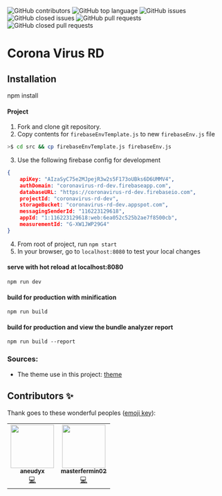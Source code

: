 ![GitHub contributors](https://img.shields.io/github/contributors-anon/masterfermin02/coronavirusrd?style=for-the-badge)
![GitHub top language](https://img.shields.io/github/languages/top/masterfermin02/coronavirusrd?style=for-the-badge)
![GitHub issues](https://img.shields.io/github/issues/masterfermin02/coronavirusrd?style=for-the-badge)
![GitHub closed issues](https://img.shields.io/github/issues-closed/masterfermin02/coronavirusrd?style=for-the-badge)
![GitHub pull requests](https://img.shields.io/github/issues-pr/masterfermin02/coronavirusrd?style=for-the-badge)
![GitHub closed pull requests](https://img.shields.io/github/issues-pr-closed/masterfermin02/coronavirusrd?style=for-the-badge)

# Corona Virus RD

## Installation
npm install

#### Project
1. Fork and clone git repository.
2. Copy contents for `firebaseEnvTemplate.js` to new `firebaseEnv.js` file
```bash
>$ cd src && cp firebaseEnvTemplate.js firebaseEnv.js 
``` 
3. Use the following firebase config for development
```JSON
{
    apiKey: "AIzaSyC75e2MJpejR3w2s5F173oUBks6D6UMMV4",
    authDomain: "coronavirus-rd-dev.firebaseapp.com",
    databaseURL: "https://coronavirus-rd-dev.firebaseio.com",
    projectId: "coronavirus-rd-dev",
    storageBucket: "coronavirus-rd-dev.appspot.com",
    messagingSenderId: "116223129618",
    appId: "1:116223129618:web:6ea052c525b2ae7f8500cb",
    measurementId: "G-XW1JWP29G4"
}
```
4. From root of project, run `npm start`
5. In your browser, go to `localhost:8080` to test your local changes

#### serve with hot reload at localhost:8080
`npm run dev`

#### build for production with minification
`npm run build`

#### build for production and view the bundle analyzer report
`npm run build --report`

### Sources:
- The theme use in this project: [theme](https://mdbootstrap.com/docs/vue/)

## Contributors ✨
Thank goes to these wonderful peoples ([emoji key](https://allcontributors.org/docs/en/emoji-key)):
<!-- ALL-CONTRIBUTORS-LIST:START - Do not remove or modify this section -->
<!-- prettier-ignore-start -->
<!-- markdownlint-disable -->
<table>
  <tr>
    <td align="center"><a href="https://github.com/aneudyx"><img src="https://avatars0.githubusercontent.com/u/23561071?s=400&v=4" width="100px;" alt=""/><br /><sub><b>aneudyx</b></sub></a><br /><a href="https://github.com/masterfermin02/coronavirusrd/commits/master?author=aneudyx" title="Code">💻</a></td>
    <td align="center"><a href="https://github.com/masterfermin02"><img src="https://avatars2.githubusercontent.com/u/4625540?s=460&u=95fee6a27a7ba27b993883be4c43991e019871d4&v=4" width="100px;" alt=""/><br /><sub><b>masterfermin02</b></sub></a><br /><a href="https://github.com/masterfermin02/coronavirusrd/commits/master?author=masterfermin02" title="code">💻</a></td>
  </tr>
</table>

<!-- markdownlint-enable -->
<!-- prettier-ignore-end -->
<!-- ALL-CONTRIBUTORS-LIST:END -->
